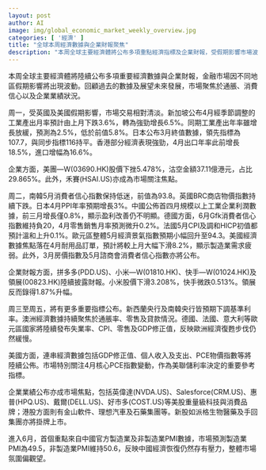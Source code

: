 ```yaml
---
layout: post
author: AI
image: img/global_economic_market_weekly_overview.jpg
categories: [ '經濟' ]
title: "全球本周經濟數據與企業財報聚焦"
description: "本周全球主要經濟體將公布多項重點經濟指標及企業財報，受假期影響市場波動加劇，數據重點圍繞通脹、消費信心及企業業績。美中日歐多國公布工業產出、消費信心、PCE通脹等關鍵數據，科技與消費巨頭財報成投資焦點。進入6月，中國PMI數據揭示經濟壓力，市場氛圍謹慎觀望。"
---
```

本周全球主要經濟體將陸續公布多項重要經濟數據與企業財報，金融市場因不同地區假期影響將出現波動。回顧過去的數據及展望未來發展，市場聚焦於通脹、消費信心以及企業業績狀況。

周一，受英國及美國假期影響，市場交易相對清淡。新加坡公布4月經季節調整的工業產出月率預計由上月下跌3.6%，轉為強勁增長6.5%。同期工業產出年率雖增長放緩，預測為2.5%，低於前值5.8%。日本公布3月終值數據，領先指標為107.7，與同步指標116持平。香港部分經濟表現強勁，4月出口年率此前增長18.5%，進口增幅為16.6%。

企業方面，美團—W(03690.HK)股價下挫5.478%，沽空金額37.11億港元，占比29.865%。此外，禾賽(HSAI.US)亦成為市場關注焦點。

周二，南韓5月消費者信心指數保持低迷，前值為93.8。英國BRC商店物價指數持續下跌。日本4月PPI年率預期增長3%。中國公佈首四月規模以上工業企業利潤數據，前三月增長僅0.8%，顯示盈利改善仍不明顯。德國方面，6月Gfk消費者信心指數維持負20，4月零售銷售月率預測微升0.2%。法國5月CPI及調和HICP初值都預計溫和上升0.1%。歐元區整體5月經濟景氣指數預期小幅回升至94.3。美國經濟數據焦點落在4月耐用品訂單，預計將較上月大幅下滑8.2%，顯示製造業需求疲弱。此外，3月房價指數及5月諮商會消費者信心指數亦將公布。

企業財報方面，拼多多(PDD.US)、小米—W(01810.HK)、快手—W(01024.HK)及領展(00823.HK)陸續披露財報。小米股價下滑3.208%，快手微跌0.513%。領展反而錄得1.87%升幅。

周三至周五，將有更多重要指標公布。新西蘭央行及南韓央行皆預期下調基準利率。澳洲經濟數據持續聚焦於通脹率、零售及貸款情況。德國、法國、意大利等歐元區國家將陸續發布失業率、CPI、零售及GDP修正值，反映歐洲經濟復甦步伐仍然緩慢。

美國方面，連串經濟數據包括GDP修正值、個人收入及支出、PCE物價指數等將陸續公佈。市場特別關注4月核心PCE指數變動，作為美聯儲利率決定的重要參考指標。

企業業績公布亦成市場焦點，包括英偉達(NVDA.US)、Salesforce(CRM.US)、惠普(HPQ.US)、戴爾(DELL.US)、好市多(COST.US)等美股重量級科技與消費品牌；港股方面則有金山軟件、理想汽車及石藥集團等。新股如派格生物醫藥及手回集團亦將掛牌上市。

進入6月，首個重點來自中國官方製造業及非製造業PMI數據，市場預測製造業PMI為49.5，非製造業PMI維持50.6，反映中國經濟恢復仍然存有壓力，整體市場氛圍偏觀望。